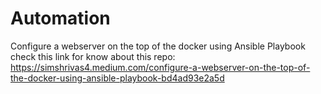 # Automation
Configure a webserver on the top of the docker using Ansible Playbook
check this link for know about this repo:
https://simshrivas4.medium.com/configure-a-webserver-on-the-top-of-the-docker-using-ansible-playbook-bd4ad93e2a5d
